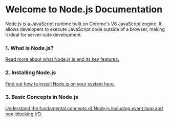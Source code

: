 # Welcome to Node.js Documentation

Node.js is a JavaScript runtime built on Chrome's V8 JavaScript engine. It allows developers to execute JavaScript code outside of a browser, making it ideal for server-side development.

### 1. What is Node.js?
[Read more about what Node.js is and its key features.](/%lang%/%version%/what-is-nodejs)

### 2. Installing Node.js
[Find out how to install Node.js on your system here.](/%lang%/%version%/installing-nodejs)

### 3. Basic Concepts in Node.js
[Understand the fundamental concepts of Node.js including event loop and non-blocking I/O.](/%lang%/%version%/concepts/basic)
